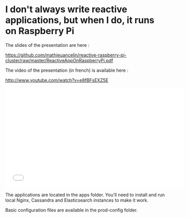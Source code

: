 I don't always write reactive applications, but when I do, it runs on Raspberry Pi
========================================

The slides of the presentation are here :

https://github.com/mathieuancelin/reactive-raspberry-pi-cluster/raw/master/ReactiveAppOnRaspberryPi.pdf

The video of the presentation (in french) is available here :

http://www.youtube.com/watch?v=e8fBFsEXZ5E

<iframe width="560" height="315" src="//www.youtube.com/embed/e8fBFsEXZ5E?list=UUR7tlOVzk1vNjvxR_6vp8Gg" frameborder="0" allowfullscreen></iframe>

The applications are located in the apps folder.
You'll need to install and run local Nginx, Cassandra and Elasticsearch instances to make it work.

Basic configuration files are available in the prod-config folder.
